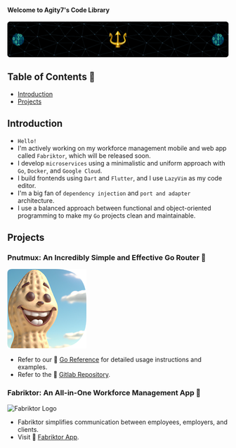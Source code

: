 #### Welcome to Agity7's Code Library

![Header](./img/header.png)

## Table of Contents 📒

- [Introduction](#Introduction)
- [Projects](#projects)

## Introduction

- `Hello!`
- I'm actively working on my workforce management mobile and web app called `Fabriktor`, which will be released soon.
- I develop `microservices` using a minimalistic and uniform approach with `Go`, `Docker`, and `Google Cloud`.
- I build frontends using `Dart` and `Flutter`, and I use `LazyVim` as my code editor.
- I'm a big fan of `dependency injection` and `port and adapter` architecture.
- I use a balanced approach between functional and object-oriented programming to make my `Go` projects clean and maintainable.

## Projects

### Pnutmux: An Incredibly Simple and Effective Go Router 🥜

![Header](./img/pnutmux-2.png)

- Refer to our 🔗 [Go Reference](https://pkg.go.dev/gitlab.com/fruitygo/pnutmux) for detailed usage instructions and examples.
- Refer to the 🔗 [Gitlab Repository](https://gitlab.com/fruitygo/pnutmux).

### Fabriktor: An All-in-One Workforce Management App 🔨

![Fabriktor Logo](https://backend.fabriktor.com/filehub/img/gitlab/screwdriver.gif)

- Fabriktor simplifies communication between employees, employers, and clients.
- Visit 🔗 [Fabriktor App](https://fabriktor.com).

